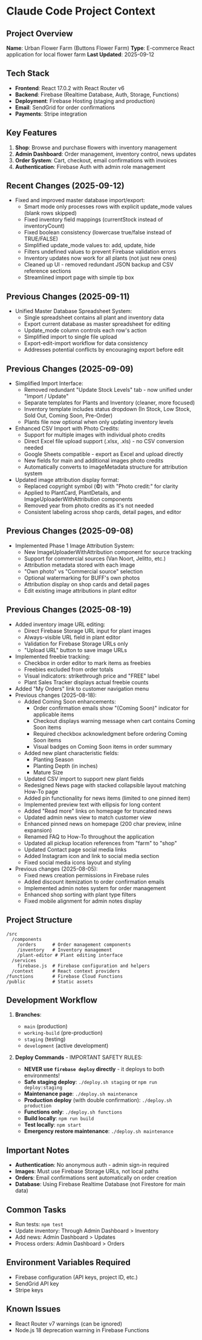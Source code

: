 # Claude Code Project Context

## Project Overview
**Name**: Urban Flower Farm (Buttons Flower Farm)
**Type**: E-commerce React application for local flower farm
**Last Updated**: 2025-09-12

## Tech Stack
- **Frontend**: React 17.0.2 with React Router v6
- **Backend**: Firebase (Realtime Database, Auth, Storage, Functions)
- **Deployment**: Firebase Hosting (staging and production)
- **Email**: SendGrid for order confirmations
- **Payments**: Stripe integration

## Key Features
1. **Shop**: Browse and purchase flowers with inventory management
2. **Admin Dashboard**: Order management, inventory control, news updates
3. **Order System**: Cart, checkout, email confirmations with invoices
4. **Authentication**: Firebase Auth with admin role management

## Recent Changes (2025-09-12)
- Fixed and improved master database import/export:
  - Smart mode only processes rows with explicit update_mode values (blank rows skipped)
  - Fixed inventory field mappings (currentStock instead of inventoryCount)
  - Fixed boolean consistency (lowercase true/false instead of TRUE/FALSE)
  - Simplified update_mode values to: add, update, hide
  - Filters undefined values to prevent Firebase validation errors
  - Inventory updates now work for all plants (not just new ones)
  - Cleaned up UI - removed redundant JSON backup and CSV reference sections
  - Streamlined import page with simple tip box

## Previous Changes (2025-09-11)
- Unified Master Database Spreadsheet System:
  - Single spreadsheet contains all plant and inventory data
  - Export current database as master spreadsheet for editing
  - Update_mode column controls each row's action
  - Simplified import to single file upload
  - Export-edit-import workflow for data consistency
  - Addresses potential conflicts by encouraging export before edit

## Previous Changes (2025-09-09)
- Simplified Import Interface:
  - Removed redundant "Update Stock Levels" tab - now unified under "Import / Update"
  - Separate templates for Plants and Inventory (cleaner, more focused)
  - Inventory template includes status dropdown (In Stock, Low Stock, Sold Out, Coming Soon, Pre-Order)
  - Plants file now optional when only updating inventory levels
- Enhanced CSV Import with Photo Credits:
  - Support for multiple images with individual photo credits
  - Direct Excel file upload support (.xlsx, .xls) - no CSV conversion needed
  - Google Sheets compatible - export as Excel and upload directly
  - New fields for main and additional images photo credits
  - Automatically converts to imageMetadata structure for attribution system
- Updated image attribution display format:
  - Replaced copyright symbol (©) with "Photo credit:" for clarity
  - Applied to PlantCard, PlantDetails, and ImageUploaderWithAttribution components
  - Removed year from photo credits as it's not needed
  - Consistent labeling across shop cards, detail pages, and editor

## Previous Changes (2025-09-08)
- Implemented Phase 1 Image Attribution System:
  - New ImageUploaderWithAttribution component for source tracking
  - Support for commercial sources (Van Noort, Jelitto, etc.)
  - Attribution metadata stored with each image
  - "Own photo" vs "Commercial source" selection
  - Optional watermarking for BUFF's own photos
  - Attribution display on shop cards and detail pages
  - Edit existing image attributions in plant editor

## Previous Changes (2025-08-19)
- Added inventory image URL editing:
  - Direct Firebase Storage URL input for plant images
  - Always-visible URL field in plant editor
  - Validation for Firebase Storage URLs only
  - "Upload URL" button to save image URLs
- Implemented freebie tracking:
  - Checkbox in order editor to mark items as freebies
  - Freebies excluded from order totals
  - Visual indicators: strikethrough price and "FREE" label
  - Plant Sales Tracker displays actual freebie counts
- Added "My Orders" link to customer navigation menu
- Previous changes (2025-08-18):
  - Added Coming Soon enhancements:
    - Order confirmation emails show "(Coming Soon)" indicator for applicable items
    - Checkout displays warning message when cart contains Coming Soon items
    - Required checkbox acknowledgment before ordering Coming Soon items
    - Visual badges on Coming Soon items in order summary
  - Added new plant characteristic fields:
    - Planting Season
    - Planting Depth (in inches)
    - Mature Size
  - Updated CSV import to support new plant fields
  - Redesigned News page with stacked collapsible layout matching How-To page
  - Added pin functionality for news items (limited to one pinned item)
  - Implemented preview text with ellipsis for long content
  - Added "Read more" links on homepage for truncated news
  - Updated admin news view to match customer view
  - Enhanced pinned news on homepage (200 char preview, inline expansion)
  - Renamed FAQ to How-To throughout the application
  - Updated all pickup location references from "farm" to "shop"
  - Updated Contact page social media links
  - Added Instagram icon and link to social media section
  - Fixed social media icons layout and styling
- Previous changes (2025-08-05):
  - Fixed news creation permissions in Firebase rules
  - Added discount itemization to order confirmation emails
  - Implemented admin notes system for order management
  - Enhanced shop sorting with plant type filters
  - Fixed mobile alignment for admin notes display

## Project Structure
```
/src
  /components
    /orders      # Order management components
    /inventory   # Inventory management
    /plant-editor # Plant editing interface
  /services
    firebase.js  # Firebase configuration and helpers
  /context       # React context providers
/functions       # Firebase Cloud Functions
/public          # Static assets
```

## Development Workflow
1. **Branches**: 
   - `main` (production)
   - `working-build` (pre-production)
   - `staging` (testing)
   - `development` (active development)

2. **Deploy Commands** - IMPORTANT SAFETY RULES:
   - **NEVER use `firebase deploy` directly** - it deploys to both environments!
   - **Safe staging deploy**: `./deploy.sh staging` or `npm run deploy:staging`
   - **Maintenance page**: `./deploy.sh maintenance`  
   - **Production deploy** (with double confirmation): `./deploy.sh production`
   - **Functions only**: `./deploy.sh functions`
   - **Build locally**: `npm run build`
   - **Test locally**: `npm start`
   - **Emergency restore maintenance**: `./deploy.sh maintenance`

## Important Notes
- **Authentication**: No anonymous auth - admin sign-in required
- **Images**: Must use Firebase Storage URLs, not local paths
- **Orders**: Email confirmations sent automatically on order creation
- **Database**: Using Firebase Realtime Database (not Firestore for main data)

## Common Tasks
- Run tests: `npm test`
- Update inventory: Through Admin Dashboard > Inventory
- Add news: Admin Dashboard > Updates
- Process orders: Admin Dashboard > Orders

## Environment Variables Required
- Firebase configuration (API keys, project ID, etc.)
- SendGrid API key
- Stripe keys

## Known Issues
- React Router v7 warnings (can be ignored)
- Node.js 18 deprecation warning in Firebase Functions